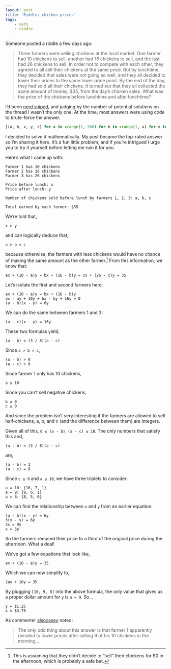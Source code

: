 ```yaml
---
layout: post
title: 'Riddle: chicken prices'
tags:
    - math
    - riddle
---
```


Someone posted a riddle a few days ago:

> Three farmers were selling chickens at the local market. One farmer had 10 chickens to sell, another had 16 chickens to sell, and the last had 26 chickens to sell. In order not to compete with each other, they agreed to all sell their chickens at the same price. But by lunchtime, they decided that sales were not going so well, and they all decided to lower their prices to the same lower price point. By the end of the day, they had sold all their chickens. It turned out that they all collected the same amount of money, $35, from the day’s chicken sales. What was the price of the chickens before lunchtime and after lunchtime?

I’d been [nerd sniped](http://xkcd.com/356/), and judging by the number of potential solutions on the thread I wasn’t the only one. At the time, most answers were using code to brute-force the answer.

```python
[(a, b, x, y, z) for a in xrange(1, 500) for b in xrange(1, a) for x in xrange(1, 11) for y in xrange(1, x) for z in xrange(1, y) if 3500 == a*x + b*(10 - x) == a*y + b*(16 - y) == a*z + b*(26 - z)]
```

I decided to solve it mathematically. My post became the top-rated answer so I’m sharing it here. It’s a fun little problem, and if you’re intrigued I urge you to try it yourself before letting me ruin it for you.

Here’s what I came up with:

```
Farmer 1 has 10 chickens
Farmer 2 has 16 chickens
Farmer 3 has 26 chickens
```

```
Price before lunch: x
Price after lunch: y
```

```
Number of chickens sold before lunch by farmers 1, 2, 3: a, b, c
```

```
Total earned by each farmer: $35
```

We’re told that,

```
x > y
```

and can logically deduce that,

```
a > b > c
```

because otherwise, the farmers with less chickens would have no chance of making the same amount as the other farmer.[^1]
From this information, we know that:

```
ax + (10 - a)y = bx + (16 - b)y = cx + (26 - c)y = 35
```

Let’s isolate the first and second farmers here:

```
ax + (10 - a)y = bx + (16 - b)y
ax - ay + 10y + bx - by + 16y = 0
(a - b)(x - y) = 6y
```

We can do the same between farmers 1 and 3:

```
(a - c)(x - y) = 16y
```

These two formulas yield,

```
(a - b) = (3 / 8)(a - c)
```

Since `a > b > c`,

```
(a - b) > 0
(a - c) > 0
```

Since farmer 1 only has 10 chickens,

```
a ≤ 10
```

Since you can’t sell negative chickens,

```
b ≥ 0
c ≥ 0
```

And since the problem isn’t very interesting if the farmers are allowed to sell half-chickens, a, b, and c (and the difference between them) are integers.

Given all of this, `0 ≤ (a - b)`, `(a - c) ≤ 10`. The only numbers that satisfy this and,

```
(a - b) = (3 / 8)(a - c)
```

are,

```
(a - b) = 3
(a - c) = 8
```

Since `c ≥ 0` and `a ≤ 10`, we have three triplets to consider:

```
a = 10: {10, 7, 1}
a = 9: {9, 6, 1}
a = 8: {8, 5, 0}
```

We can find the relationship between `x` and `y` from an earlier equation:

```
(a - b)(x - y) = 6y
3(x - y) = 6y
3x = 9y
x = 3y
```

So the farmers reduced their price to a third of the original price during the afternoon. What a deal!

We’ve got a few equations that look like,

```
ax + (10 - a)y = 35
```

Which we can now simplify to,

```
2ay + 10y = 35
```

By plugging `[10, 9, 8]` into the above formula, the only value that gives us a proper dollar amount for `y` is `a = 9`. So…

```
y = $1.25
x = $3.75
```

As commenter [alsocasey](https://news.ycombinator.com/item?id=8487758) noted:

> The only odd thing about this answer is that farmer 1 apparently decided to lower prices after selling 9 of his 10 chickens in the morning…

[^1]: This is assuming that they didn’t decide to “sell” their chickens for $0 in the afternoon, which is probably a safe bet.
